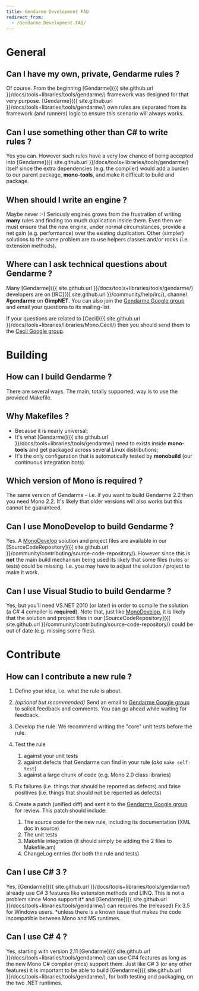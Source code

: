 ```yaml
---
title: Gendarme Development FAQ
redirect_from:
  - /Gendarme.Development.FAQ/
---
```


General
=======

Can I have my own, private, Gendarme rules ?
--------------------------------------------

Of course. From the beginning [Gendarme]({{ site.github.url }}/docs/tools+libraries/tools/gendarme/) framework was designed for that very purpose. [Gendarme]({{ site.github.url }}/docs/tools+libraries/tools/gendarme/) own rules are separated from its framework (and runners) logic to ensure this scenario will always works.

Can I use something other than C\# to write rules ?
---------------------------------------------------

Yes you can. However such rules have a very low chance of being accepted into [Gendarme]({{ site.github.url }}/docs/tools+libraries/tools/gendarme/) itself since the extra dependencies (e.g. the compiler) would add a burden to our parent package, **mono-tools**, and make it difficult to build and package.

When should I write an engine ?
-------------------------------

Maybe never :-) Seriously engines grows from the frustration of writing **many** rules and finding too much duplication inside them. Even then we must ensure that the new engine, under normal circumstances, provide a net gain (e.g. performance) over the existing duplication. Other (simpler) solutions to the same problem are to use helpers classes and/or rocks (i.e. extension methods).

Where can I ask technical questions about Gendarme ?
----------------------------------------------------

Many [Gendarme]({{ site.github.url }}/docs/tools+libraries/tools/gendarme/) developers are on [IRC]({{ site.github.url }}/community/help/irc/), channel **\#gendarme** on **GimpNET**. You can also join the [Gendarme Google group](http://groups.google.com/group/gendarme) and email your questions to its mailing-list.

If your questions are related to [Cecil]({{ site.github.url }}/docs/tools+libraries/libraries/Mono.Cecil/) then you should send them to the [Cecil Google group](http://groups.google.com/group/mono-cecil?hl=en).

Building
========

How can I build Gendarme ?
--------------------------

There are several ways. The main, totally supported, way is to use the provided Makefile.

Why Makefiles ?
---------------

-   Because it is nearly universal;
-   It's what [Gendarme]({{ site.github.url }}/docs/tools+libraries/tools/gendarme/) need to exists inside **mono-tools** and get packaged across several Linux distributions;
-   It's the only configuration that is automatically tested by **monobuild** (our continuous integration bots).

Which version of Mono is required ?
-----------------------------------

The same version of Gendarme - i.e. if you want to build Gendarme 2.2 then you need Mono 2.2. It's likely that older versions will also works but this cannot be guaranteed.

Can I use MonoDevelop to build Gendarme ?
-----------------------------------------

Yes. A [MonoDevelop](http://www.monodevelop.org) solution and project files are available in our [SourceCodeRepository]({{ site.github.url }}/community/contributing/source-code-repository/). However since this is **not** the main build mechanism being used its likely that some files (rules or tests) could be missing. I.e. you may have to adjust the solution / project to make it work.

Can I use Visual Studio to build Gendarme ?
-------------------------------------------

Yes, but you'll need VS.NET 2010 (or later) in order to compile the solution (a C\# 4 compiler is **required**). Note that, just like [MonoDevelop](http://www.monodevelop.org), it is likely that the solution and project files in our [SourceCodeRepository]({{ site.github.url }}/community/contributing/source-code-repository/) could be out of date (e.g. missing some files).

Contribute
==========

How can I contribute a new rule ?
---------------------------------

1.  Define your idea, i.e. what the rule is about.
2.  *(optional but recommended)* Send an email to [Gendarme Google group](http://groups.google.com/group/gendarme) to solicit feedback and comments. You can go ahead while waiting for feedback.
3.  Develop the rule. We recommend writing the "core" unit tests before the rule.
4.  Test the rule
    1.  against your unit tests
    2.  against defects that Gendarme can find in your rule (*aka* `make self-test`)
    3.  against a large chunk of code (e.g. Mono 2.0 class libraries)

5.  Fix failures (i.e. things that should be reported as defects) and false positives (i.e. things that should not be reported as defects)
6.  Create a patch (unified diff) and sent it to the [Gendarme Google group](http://groups.google.com/group/gendarme) for review. This patch should include:
    1.  The source code for the new rule, including its documentation (XML doc in source)
    2.  The unit tests
    3.  Makefile integration (it should simply be adding the 2 files to Makefile.am)
    4.  ChangeLog entries (for both the rule and tests)

Can I use C\# 3 ?
-----------------

Yes, [Gendarme]({{ site.github.url }}/docs/tools+libraries/tools/gendarme/) already use C\# 3 features like extension methods and LINQ. This is not a problem since Mono support it\* and [Gendarme]({{ site.github.url }}/docs/tools+libraries/tools/gendarme/) can requires the (released) Fx 3.5 for Windows users. \*unless there is a known issue that makes the code incompatible between Mono and MS runtimes.

Can I use C\# 4 ?
-----------------

Yes, starting with version 2.11 [Gendarme]({{ site.github.url }}/docs/tools+libraries/tools/gendarme/) can use C\#4 features as long as the new Mono C\# compiler (mcs) support them. Just like C\# 3 (or any other features) it is important to be able to build [Gendarme]({{ site.github.url }}/docs/tools+libraries/tools/gendarme/), for both testing and packaging, on the two .NET runtimes.

